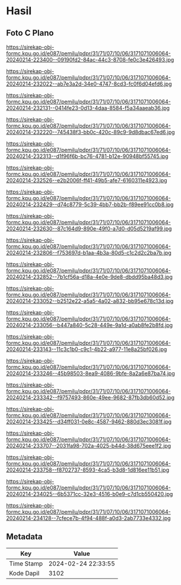 # Hasil

## Foto C Plano

https://sirekap-obj-formc.kpu.go.id/e087/pemilu/pdpr/31/71/07/10/06/3171071006064-20240214-223400--09190fd2-84ac-44c3-8708-fe0c3e426493.jpg

https://sirekap-obj-formc.kpu.go.id/e087/pemilu/pdpr/31/71/07/10/06/3171071006064-20240214-232022--ab7e3a2d-34e0-4747-8cd3-fc0f6d04efd6.jpg

https://sirekap-obj-formc.kpu.go.id/e087/pemilu/pdpr/31/71/07/10/06/3171071006064-20240214-232131--0414fe23-0d13-4daa-8584-f5a34aaeab36.jpg

https://sirekap-obj-formc.kpu.go.id/e087/pemilu/pdpr/31/71/07/10/06/3171071006064-20240214-232220--745438f3-bb0c-420c-89c9-9d8dbac67ed6.jpg

https://sirekap-obj-formc.kpu.go.id/e087/pemilu/pdpr/31/71/07/10/06/3171071006064-20240214-232313--d1f96f6b-bc76-4781-b12e-90948bf55745.jpg

https://sirekap-obj-formc.kpu.go.id/e087/pemilu/pdpr/31/71/07/10/06/3171071006064-20240214-232526--e2b2006f-ff41-49b5-afe7-6160311e4923.jpg

https://sirekap-obj-formc.kpu.go.id/e087/pemilu/pdpr/31/71/07/10/06/3171071006064-20240214-232429--d74c8779-5c39-4bb7-bb2b-f89ee91cc0b8.jpg

https://sirekap-obj-formc.kpu.go.id/e087/pemilu/pdpr/31/71/07/10/06/3171071006064-20240214-232630--87c164d9-890e-49f0-a7d0-d05d5219af99.jpg

https://sirekap-obj-formc.kpu.go.id/e087/pemilu/pdpr/31/71/07/10/06/3171071006064-20240214-232806--f753697d-b1aa-4b3a-80d5-c1c2d2c2ba7b.jpg

https://sirekap-obj-formc.kpu.go.id/e087/pemilu/pdpr/31/71/07/10/06/3171071006064-20240214-232852--7b1cf56a-d18a-4e0e-9de8-dbdd95ba48d3.jpg

https://sirekap-obj-formc.kpu.go.id/e087/pemilu/pdpr/31/71/07/10/06/3171071006064-20240214-233052--b2512e22-a5a5-4a02-a832-bb95e678c13d.jpg

https://sirekap-obj-formc.kpu.go.id/e087/pemilu/pdpr/31/71/07/10/06/3171071006064-20240214-233056--b447a840-5c28-449e-9a1d-a0ab8fe2b8fd.jpg

https://sirekap-obj-formc.kpu.go.id/e087/pemilu/pdpr/31/71/07/10/06/3171071006064-20240214-233143--11c3c1b0-c9c1-4b22-a977-11e8a25bf026.jpg

https://sirekap-obj-formc.kpu.go.id/e087/pemilu/pdpr/31/71/07/10/06/3171071006064-20240214-233246--45b98503-8ea9-4086-9bfe-8a2a6e87ba74.jpg

https://sirekap-obj-formc.kpu.go.id/e087/pemilu/pdpr/31/71/07/10/06/3171071006064-20240214-233342--f9757493-860e-49ee-9682-87fb3db60d52.jpg

https://sirekap-obj-formc.kpu.go.id/e087/pemilu/pdpr/31/71/07/10/06/3171071006064-20240214-233425--d34ff031-0e8c-4587-9462-880d3ec3081f.jpg

https://sirekap-obj-formc.kpu.go.id/e087/pemilu/pdpr/31/71/07/10/06/3171071006064-20240214-233707--2031fa98-702a-4025-b44d-38d675eee1f2.jpg

https://sirekap-obj-formc.kpu.go.id/e087/pemilu/pdpr/31/71/07/10/06/3171071006064-20240214-233758--f8702737-8593-4ca5-b3d8-1d816ee11b51.jpg

https://sirekap-obj-formc.kpu.go.id/e087/pemilu/pdpr/31/71/07/10/06/3171071006064-20240214-234025--6b5371cc-32e3-4516-b0e9-c7d1cb550420.jpg

https://sirekap-obj-formc.kpu.go.id/e087/pemilu/pdpr/31/71/07/10/06/3171071006064-20240214-234128--7cfece7b-4f94-488f-a0d3-2ab7733e4332.jpg


## Metadata

| Key        | Value               |
| ---------- | ------------------- |
| Time Stamp | 2024-02-24 22:33:55 |
| Kode Dapil | 3102                |



